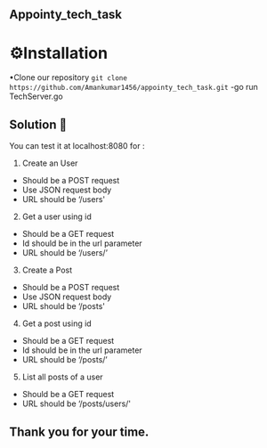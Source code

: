 ## Appointy_tech_task

# ⚙️Installation
•Clone our repository ```git clone https://github.com/Amankumar1456/appointy_tech_task.git```
-go run TechServer.go

## Solution 📐
You can test it at localhost:8080 for :
1. Create an User
  * Should be a POST request
  * Use JSON request body
  * URL should be ‘/users'
2. Get a user using id
  * Should be a GET request
  * Id should be in the url parameter
  * URL should be ‘/users/<id here>’
3. Create a Post
  * Should be a POST request
  * Use JSON request body
  * URL should be ‘/posts'
4. Get a post using id
  * Should be a GET request
  * Id should be in the url parameter
  * URL should be ‘/posts/<id here>’
5. List all posts of a user
  * Should be a GET request
  * URL should be ‘/posts/users/<Id here>'

  ## Thank you for your time.
